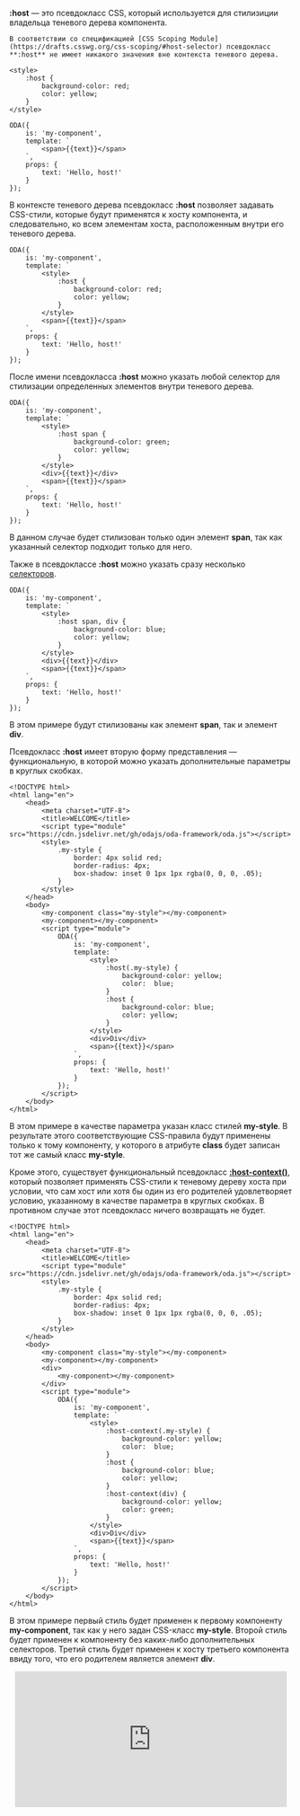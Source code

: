 **:host** — это псевдокласс CSS, который используется для стилизиции владельца теневого дерева компонента.

```info_md
В соответствии со спецификацией [CSS Scoping Module](https://drafts.csswg.org/css-scoping/#host-selector) псевдокласс **:host** не имеет никакого значения вне контекста теневого дерева.
```

```xml_css_line_edit_[my-component.css]
<style>
    :host {
        background-color: red;
        color: yellow;
    }
</style>
```

```javascript_run_edit_line_[my-component.js]_{my-component.css}
ODA({
    is: 'my-component',
    template: `
        <span>{{text}}</span>
    `,
    props: {
        text: 'Hello, host!'
    }
});
```

В контексте теневого дерева псевдокласс **:host** позволяет задавать CSS-стили, которые будут применятся к хосту компонента, и следовательно, ко всем элементам хоста, расположенным внутри его теневого дерева.

```javascript_run_edit_line_[my-component.js]
ODA({
    is: 'my-component',
    template: `
        <style>
            :host {
                background-color: red;
                color: yellow;
            }
        </style>
        <span>{{text}}</span>
    `,
    props: {
        text: 'Hello, host!'
    }
});
```

После имени псевдокласса **:host** можно указать любой селектор для стилизации определенных элементов внутри теневого дерева.

```javascript_run_edit_line_[my-component.js]
ODA({
    is: 'my-component',
    template: `
        <style>
            :host span {
                background-color: green;
                color: yellow;
            }
        </style>
        <div>{{text}}</div>
        <span>{{text}}</span>
    `,
    props: {
        text: 'Hello, host!'
    }
});
```

В данном случае будет стилизован только один элемент **span**, так как указанный селектор подходит только для него.

Также в псевдоклассе **:host** можно указать сразу несколько [селекторов](https://drafts.csswg.org/selectors-4/#typedef-compound-selector-list).

```javascript_run_edit_line_[my-component.js]
ODA({
    is: 'my-component',
    template: `
        <style>
            :host span, div {
                background-color: blue;
                color: yellow;
            }
        </style>
        <div>{{text}}</div>
        <span>{{text}}</span>
    `,
    props: {
        text: 'Hello, host!'
    }
});
```

В этом примере будут стилизованы как элемент **span**, так и элемент **div**.

Псевдокласс **:host** имеет вторую форму представления — функциональную, в которой можно указать дополнительные параметры в круглых скобках.

```_run_edit_line
<!DOCTYPE html>
<html lang="en">
    <head>
        <meta charset="UTF-8">
        <title>WELCOME</title>
        <script type="module" src="https://cdn.jsdelivr.net/gh/odajs/oda-framework/oda.js"></script>
        <style>
            .my-style {
                border: 4px solid red;
                border-radius: 4px;
                box-shadow: inset 0 1px 1px rgba(0, 0, 0, .05);
            }
        </style>
    </head>
    <body>
        <my-component class="my-style"></my-component>
        <my-component></my-component>
        <script type="module">
            ODA({
                is: 'my-component',
                template: `
                    <style>
                        :host(.my-style) {
                            background-color: yellow;
                            color:  blue;
                        }
                        :host {
                            background-color: blue;
                            color: yellow;
                        }
                    </style>
                    <div>Div</div>
                    <span>{{text}}</span>
                `,
                props: {
                    text: 'Hello, host!'
                }
            });
        </script>
    </body>
</html>
```

В этом примере в качестве параметра указан класс стилей **my-style**. В результате этого соответствующие CSS-правила будут применены только к тому компоненту, у которого в атрибуте **class** будет записан тот же самый класс **my-style**.

Кроме этого, существует функциональный псевдокласс [**:host-context()**](https://drafts.csswg.org/css-scoping/#selectordef-host-context), который позволяет применять CSS-стили к теневому дереву хоста при условии, что сам хост или хотя бы один из его родителей удовлетворяет условию, указанному в качестве параметра в круглых скобках. В противном случае этот псевдокласс ничего возвращать не будет.

```_run_edit_line
<!DOCTYPE html>
<html lang="en">
    <head>
        <meta charset="UTF-8">
        <title>WELCOME</title>
        <script type="module" src="https://cdn.jsdelivr.net/gh/odajs/oda-framework/oda.js"></script>
        <style>
            .my-style {
                border: 4px solid red;
                border-radius: 4px;
                box-shadow: inset 0 1px 1px rgba(0, 0, 0, .05);
            }
        </style>
    </head>
    <body>
        <my-component class="my-style"></my-component>
        <my-component></my-component>
        <div>
            <my-component></my-component>
        </div>
        <script type="module">
            ODA({
                is: 'my-component',
                template: `
                    <style>
                        :host-context(.my-style) {
                            background-color: yellow;
                            color:  blue;
                        }
                        :host {
                            background-color: blue;
                            color: yellow;
                        }
                        :host-context(div) {
                            background-color: yellow;
                            color: green;
                        }
                    </style>
                    <div>Div</div>
                    <span>{{text}}</span>
                `,
                props: {
                    text: 'Hello, host!'
                }
            });
        </script>
    </body>
</html>
```

В этом примере первый стиль будет применен к первому компоненту **my-component**, так как у него задан CSS-класс **my-style**. Второй стиль будет применен к компоненту без каких-либо дополнительных селекторов. Третий стиль будет применен к хосту третьего компонента ввиду того, что его родителем является элемент **div**.

<div style="position:relative;padding-bottom:48%; margin:10px">
    <iframe src="https://www.youtube.com/embed/kXtjakXxmuE?start=0" frameborder="0" allow="accelerometer; autoplay; encrypted-media; gyroscope; picture-in-picture" allowfullscreen 
    	style="position:absolute;width:100%;height:100%;"></iframe>
</div>
